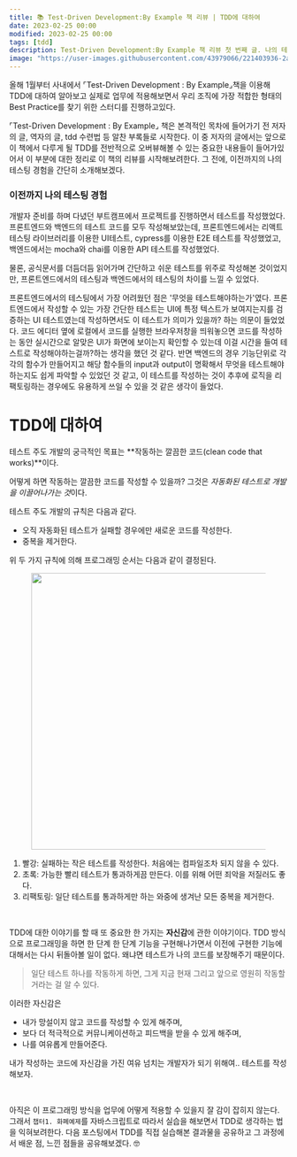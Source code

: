 ```yaml
---
title: 📚 Test-Driven Development:By Example 책 리뷰 | TDD에 대하여
date: 2023-02-25 00:00
modified: 2023-02-25 00:00
tags: [tdd]
description: Test-Driven Development:By Example 책 리뷰 첫 번째 글. 나의 테스팅 경험과 TDD에 대하여
image: "https://user-images.githubusercontent.com/43979066/221403936-2a4d9c90-9aa7-42ea-959f-899e9f0869ae.jpg"
---
```


올해 1월부터 사내에서 ⌜Test-Driven Development : By Example⌟책을 이용해 TDD에 대하여 알아보고 실제로 업무에 적용해보면서 우리 조직에 가장 적합한 형태의 Best Practice를 찾기 위한 스터디를 진행하고있다.

⌜Test-Driven Development : By Example⌟ 책은 본격적인 목차에 들어가기 전 저자의 글, 역자의 글, tdd 수련법 등 알찬 부록들로 시작한다. 이 중 저자의 글에서는 앞으로 이 책에서 다루게 될 TDD를 전반적으로 오버뷰해볼 수 있는 중요한 내용들이 들어가있어서 이 부분에 대한 정리로 이 책의 리뷰를 시작해보려한다. 그 전에, 이전까지의 나의 테스팅 경험을 간단히 소개해보겠다.

### 이전까지 나의 테스팅 경험

개발자 준비를 하며 다녔던 부트캠프에서 프로젝트를 진행하면서 테스트를 작성했었다. 프론트엔드와 백엔드의 테스트 코드를 모두 작성해보았는데, 프론트엔드에서는 리액트 테스팅 라이브러리를 이용한 UI테스트, cypress를 이용한 E2E 테스트를 작성했었고, 백엔드에서는 mocha와 chai를 이용한 API 테스트를 작성했었다.

물론, 공식문서를 더듬더듬 읽어가며 간단하고 쉬운 테스트를 위주로 작성해본 것이었지만, 프론트엔드에서의 테스팅과 백엔드에서의 테스팅의 차이를 느낄 수 있었다.

프론트엔드에서의 테스팅에서 가장 어려웠던 점은 '무엇을 테스트해야하는가'였다. 프론트엔드에서 작성할 수 있는 가장 간단한 테스트는 UI에 특정 텍스트가 보여지는지를 검증하는 UI 테스트였는데 작성하면서도 이 테스트가 의미가 있을까? 하는 의문이 들었었다. 코드 에디터 옆에 로컬에서 코드를 실행한 브라우저창을 띄워놓으면 코드를 작성하는 동안 실시간으로 알맞은 UI가 화면에 보이는지 확인할 수 있는데 이걸 시간을 들여 테스트로 작성해야하는걸까?하는 생각을 했던 것 같다.
반면 백엔드의 경우 기능단위로 각각의 함수가 만들어지고 해당 함수들의 input과 output이 명확해서 무엇을 테스트해야하는지도 쉽게 파악할 수 있었던 것 같고, 이 테스트를 작성하는 것이 추후에 로직을 리팩토링하는 경우에도 유용하게 쓰일 수 있을 것 같은 생각이 들었다.

# TDD에 대하여

테스트 주도 개발의 궁극적인 목표는 **작동하는 깔끔한 코드(clean code that works)**이다.

어떻게 하면 작동하는 깔끔한 코드를 작성할 수 있을까? 그것은 *자동화된 테스트로 개발을 이끌어나가는 것*이다.

테스트 주도 개발의 규칙은 다음과 같다.

- 오직 자동화된 테스트가 실패할 경우에만 새로운 코드를 작성한다.
- 중복을 제거한다.

위 두 가지 규칙에 의해 프로그래밍 순서는 다음과 같이 결정된다.

<figure>
  <img src="https://user-images.githubusercontent.com/43979066/221403936-2a4d9c90-9aa7-42ea-959f-899e9f0869ae.jpg" alt="" width=500>
</figure>

1.  빨강: 실패하는 작은 테스트를 작성한다. 처음에는 컴파일조차 되지 않을 수 있다.
2.  초록: 가능한 빨리 테스트가 통과하게끔 만든다. 이를 위해 어떤 죄악을 저질러도 좋다.
3.  리팩토링: 일단 테스트를 통과하게만 하는 와중에 생겨난 모든 중복을 제거한다.

<br/>

TDD에 대한 이야기를 할 때 또 중요한 한 가지는 **자신감**에 관한 이야기이다. TDD 방식으로 프로그래밍을 하면 한 단계 한 단계 기능을 구현해나가면서 이전에 구현한 기능에 대해서는 다시 뒤돌아볼 일이 없다. 왜냐면 테스트가 나의 코드를 보장해주기 때문이다.

> 일단 테스트 하나를 작동하게 하면, 그게 지금 현재 그리고 앞으로 영원히 작동할 거라는 걸 알 수 있다.

이러한 자신감은

- 내가 망설이지 않고 코드를 작성할 수 있게 해주며,
- 보다 더 적극적으로 커뮤니케이션하고 피드백을 받을 수 있게 해주며,
- 나를 여유롭게 만들어준다.

내가 작성하는 코드에 자신감을 가진 여유 넘치는 개발자가 되기 위해여.. 테스트를 작성해보자.

<br/>

아직은 이 프로그래밍 방식을 업무에 어떻게 적용할 수 있을지 잘 감이 잡히지 않는다. 그래서 `챕터1. 화폐예제`를 자바스크립트로 따라서 실습을 해보면서 TDD로 생각하는 법을 익혀보려한다. 다음 포스팅에서 TDD를 직접 실습해본 결과물을 공유하고 그 과정에서 배운 점, 느낀 점들을 공유해보겠다. 🤓
